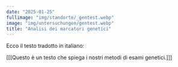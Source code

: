 ```yaml
---
date: "2025-01-25"
fullimage: "img/standorte/_gentest.webp"
image: "img/untersuchungen/gentest.webp"
title: "Analisi dei marcatori genetici"
---
```


Ecco il testo tradotto in italiano:

[[[Questo è un testo che spiega i nostri metodi di esami genetici.]]]